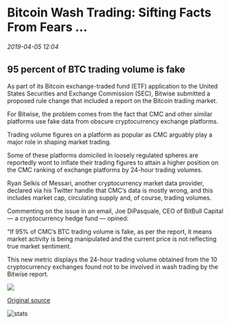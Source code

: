 # Bitcoin Wash Trading: Sifting Facts From Fears ...

###### 2019-04-05 12:04

## 95 percent of BTC trading volume is fake

As part of its Bitcoin exchange-traded fund (ETF) application to the United States Securities and Exchange Commission (SEC), Bitwise submitted a proposed rule change that included a report on the Bitcoin trading market.

For Bitwise, the problem comes from the fact that CMC and other similar platforms use fake data from obscure cryptocurrency exchange platforms.

Trading volume figures on a platform as popular as CMC arguably play a major role in shaping market trading.

Some of these platforms domiciled in loosely regulated spheres are reportedly wont to inflate their trading figures to attain a higher position on the CMC ranking of exchange platforms by 24-hour trading volumes.

Ryan Selkis of Messari, another cryptocurrency market data provider, declared via his Twitter handle that CMC’s data is mostly wrong, and this includes market cap, circulating supply and, of course, trading volumes.

Commenting on the issue in an email, Joe DiPasquale, CEO of BitBull Capital — a cryptocurrency hedge fund — opined:

“If 95% of CMC’s BTC trading volume is fake, as per the report, it means market activity is being manipulated and the current price is not reflecting true market sentiment.

This new metric displays the 24-hour trading volume obtained from the 10 cryptocurrency exchanges found not to be involved in wash trading by the Bitwise report.

![](https://s3.cointelegraph.com/storage/uploads/view/2f91d6f6028969d01715b45046f16510.png)

[Original source](https://cointelegraph.com/news/bitcoin-wash-trading-sifting-facts-from-fears)

![stats](https://c.statcounter.com/11760860/0/a89fa40b/1/ "stats")